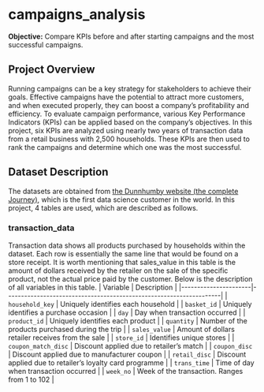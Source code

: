 # campaigns_analysis
**Objective:** Compare KPIs before and after starting campaigns and the most successful campaigns. 
## Project Overview
Running campaigns can be a key strategy for stakeholders to achieve their goals. Effective campaigns have the potential to attract more customers, and when executed properly, they can boost a company’s profitability and efficiency. To evaluate campaign performance, various Key Performance Indicators (KPIs) can be applied based on the company’s objectives. In this project, six KPIs are analyzed using nearly two years of transaction data from a retail business with 2,500 households. These KPIs are then used to rank the campaigns and determine which one was the most successful.

## Dataset Description
The datasets are obtained from [the Dunnhumby website (the complete Journey)](https://www.dunnhumby.com/source-files/), which is the first data science customer in the world. In this project, 4 tables are used, which are described as follows.

### transaction_data
Transaction data shows all products purchased by households within the dataset. Each row is essentially the same line that would be found on a store receipt. It is worth mentioning that sales_value in this table is the amount of dollars received by the retailer on the sale of the specific product, not the actual price paid by the customer. Below is the description of all variables in this table.
| Variable             | Description                                                        |
|----------------------|--------------------------------------------------------------------|
| `household_key`      | Uniquely identifies each household                                 |
| `basket_id`          | Uniquely identifies a purchase occasion                            |
| `day`                | Day when transaction occurred                                      |
| `product_id`         | Uniquely identifies each product                                   |
| `quantity`           | Number of the products purchased during the trip                   |
| `sales_value`        | Amount of dollars retailer receives from the sale                  |
| `store_id`           | Identifies unique stores                                           |
| `coupon_match_disc`  | Discount applied due to retailer’s match                           |
| `coupon_disc`        | Discount applied due to manufacturer coupon                        |
| `retail_disc`        | Discount applied due to retailer’s loyalty card programme          |
| `trans_time`         | Time of day when transaction occurred                              |
| `week_no`            | Week of the transaction. Ranges from 1 to 102                      |
